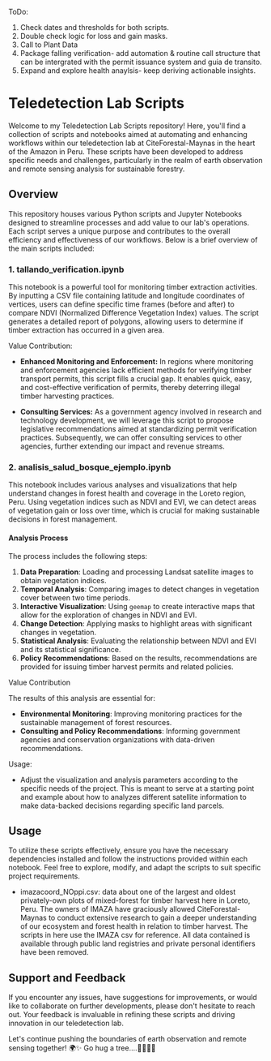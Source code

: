 ToDo:

1. Check dates and thresholds for both scripts.
2. Double check logic for loss and gain masks.
3. Call to Plant Data
4. Package falling verification- add automation & routine call structure that can be intergrated with the permit issuance system and guia de transito.
5. Expand and explore health anaylsis- keep deriving actionable insights.

# **Teledetection Lab Scripts**

Welcome to my Teledetection Lab Scripts repository! Here, you'll find a collection of scripts and notebooks aimed at automating and enhancing workflows within our teledetection lab at CiteForestal-Maynas in the heart of the Amazon in Peru. These scripts have been developed to address specific needs and challenges, particularly in the realm of earth observation and remote sensing analysis for sustainable forestry.

## **Overview**

This repository houses various Python scripts and Jupyter Notebooks designed to streamline processes and add value to our lab's operations. Each script serves a unique purpose and contributes to the overall efficiency and effectiveness of our workflows. Below is a brief overview of the main scripts included:

### **1. tallando_verification.ipynb**

This notebook is a powerful tool for monitoring timber extraction activities. By inputting a CSV file containing latitude and longitude coordinates of vertices, users can define specific time frames (before and after) to compare NDVI (Normalized Difference Vegetation Index) values. The script generates a detailed report of polygons, allowing users to determine if timber extraction has occurred in a given area.

Value Contribution:

- **Enhanced Monitoring and Enforcement:** In regions where monitoring and enforcement agencies lack efficient methods for verifying timber transport permits, this script fills a crucial gap. It enables quick, easy, and cost-effective verification of permits, thereby deterring illegal timber harvesting practices. 

- **Consulting Services:** As a government agency involved in research and technology development, we will leverage this script to propose legislative recommendations aimed at standardizing permit verification practices. Subsequently, we can offer consulting services to other agencies, further extending our impact and revenue streams.

### **2. analisis_salud_bosque_ejemplo.ipynb**

This notebook includes various analyses and visualizations that help understand changes in forest health and coverage in the Loreto region, Peru. Using vegetation indices such as NDVI and EVI, we can detect areas of vegetation gain or loss over time, which is crucial for making sustainable decisions in forest management.

#### Analysis Process

The process includes the following steps:

1. **Data Preparation**: Loading and processing Landsat satellite images to obtain vegetation indices.
2. **Temporal Analysis**: Comparing images to detect changes in vegetation cover between two time periods.
3. **Interactive Visualization**: Using `geemap` to create interactive maps that allow for the exploration of changes in NDVI and EVI.
4. **Change Detection**: Applying masks to highlight areas with significant changes in vegetation.
5. **Statistical Analysis**: Evaluating the relationship between NDVI and EVI and its statistical significance.
6. **Policy Recommendations**: Based on the results, recommendations are provided for issuing timber harvest permits and related policies.

Value Contribution

The results of this analysis are essential for:

- **Environmental Monitoring**: Improving monitoring practices for the sustainable management of forest resources.
- **Consulting and Policy Recommendations**: Informing government agencies and conservation organizations with data-driven recommendations.

Usage:
- Adjust the visualization and analysis parameters according to the specific needs of the project. This is meant to serve at a starting point and example about how to analyzes different satellite information to make data-backed decisions regarding specific land parcels.

## **Usage**
To utilize these scripts effectively, ensure you have the necessary dependencies installed and follow the instructions provided within each notebook. Feel free to explore, modify, and adapt the scripts to suit specific project requirements.

- imazacoord_NOppi.csv: data about one of the largest and oldest privately-own plots of mixed-forest for timber harvest here in Loreto, Peru. The owners of IMAZA have graciously allowed CiteForestal-Maynas to conduct extensive research to gain a deeper understanding of our ecosystem and forest health in relation to timber harvest. The scripts in here use the IMAZA csv for reference. All data contained is available through public land registries and private personal identifiers have been removed.

## **Support and Feedback**
If you encounter any issues, have suggestions for improvements, or would like to collaborate on further developments, please don't hesitate to reach out. Your feedback is invaluable in refining these scripts and driving innovation in our teledetection lab.

Let's continue pushing the boundaries of earth observation and remote sensing together! 🌍✨ Go hug a tree....🌴🌿🌱🌳 

